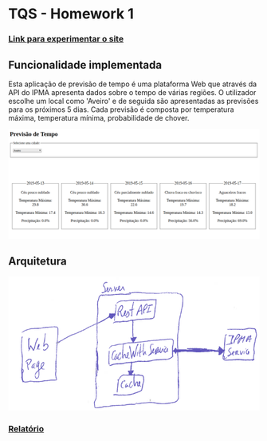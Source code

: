 # TQS - Homework 1

### [Link para experimentar o site](https://github.com/joaosilva9/tqshw1)

## Funcionalidade implementada

Esta aplicação de previsão de tempo é uma plataforma Web que através da API do IPMA apresenta dados sobre o tempo de várias regiões. O utilizador escolhe um local como 'Aveiro' e de seguida são apresentadas as previsões para os próximos 5 dias. Cada previsão é composta por temperatura máxima, temperatura mínima, probabilidade de chover.

![alt text](https://github.com/joaosilva9/tqshw1/blob/master/webTQShw1.png)

## Arquitetura
![alt text](https://github.com/joaosilva9/tqshw1/blob/master/architecture_tqshw1.png)

### [Relatório](https://drive.google.com/file/d/1NvllLjBL1Aqdq17sPrVhfKyecdBYD504/view?usp=sharing)
